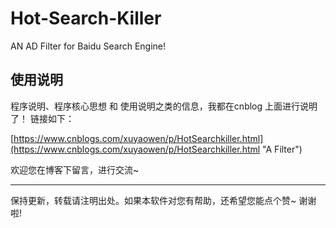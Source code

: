 # Hot-Search-Killer
AN AD Filter for Baidu Search Engine!

## 使用说明
程序说明、程序核心思想 和 使用说明之类的信息，我都在cnblog 上面进行说明了！ 链接如下：

[https://www.cnblogs.com/xuyaowen/p/HotSearchkiller.html](https://www.cnblogs.com/xuyaowen/p/HotSearchkiller.html "A Filter")

欢迎您在博客下留言，进行交流~

---
保持更新，转载请注明出处。如果本软件对您有帮助，还希望您能点个赞~ 谢谢啦!